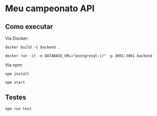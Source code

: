 # Meu campeonato API

## Como executar

Via Docker:

```console
docker build -t backend .
```

```console
docker run -it -e DATABASE_URL="postgresql://" -p 3001:3001 backend
```

Via npm:

```console
npm install
```

```console
npm start
```

## Testes

```console
npm run test
```